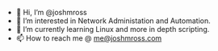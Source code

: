 - 👋 Hi, I’m @joshmross
- 👀 I’m interested in Network Administation and Automation.
- 🌱 I’m currently learning Linux and more in depth scripting.
- 📫 How to reach me @ me@joshmross.com

<!---
joshmross/joshmross is a ✨ special ✨ repository because its `README.md` (this file) appears on your GitHub profile.
You can click the Preview link to take a look at your changes.
--->
